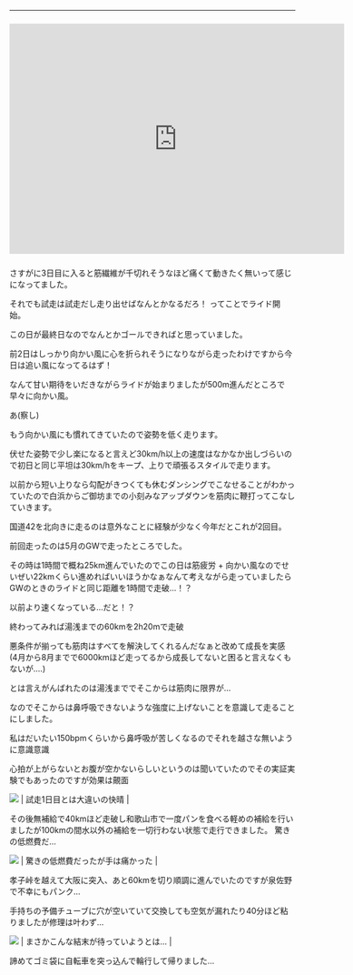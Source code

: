 
---
### <iframe allowtransparency="true" frameborder="0" height="405" scrolling="no" src="https://www.strava.com/activities/2652386117/embed/fb907b7b70b42b902fd4f717d7c053cf5a0bc118" style="font-size: 18.72px; font-weight: normal;" width="590"></iframe>

###

さすがに3日目に入ると筋繊維が千切れそうなほど痛くて動きたく無いって感じになってました。

それでも試走は試走だし走り出せばなんとかなるだろ！
ってことでライド開始。

この日が最終日なのでなんとかゴールできればと思っていました。

前2日はしっかり向かい風に心を折られそうになりながら走ったわけですから今日は追い風になってるはず！

なんて甘い期待をいだきながらライドが始まりましたが500m進んだところで早々に向かい風。

あ(察し)

もう向かい風にも慣れてきていたので姿勢を低く走ります。

伏せた姿勢で少し楽になると言えど30km/h以上の速度はなかなか出しづらいので初日と同じ平坦は30km/hをキープ、上りで頑張るスタイルで走ります。

以前から短い上りなら勾配がきつくても休むダンシングでこなせることがわかっていたので白浜からご御坊までの小刻みなアップダウンを筋肉に鞭打ってこなしていきます。

国道42を北向きに走るのは意外なことに経験が少なく今年だとこれが2回目。

前回走ったのは5月のGWで走ったところでした。

その時は1時間で概ね25km進んでいたのでこの日は筋疲労 + 向かい風なのでせいぜい22kmくらい進めればいいほうかなぁなんて考えながら走っていましたらGWのときのライドと同じ距離を1時間で走破...！？

以前より速くなっている...だと！？

終わってみれば湯浅までの60kmを2h20mで走破

悪条件が揃っても筋肉はすべてを解決してくれるんだなぁと改めて成長を実感
(4月から8月までで6000kmほど走ってるから成長してないと困ると言えなくもないが....)


とは言えがんばれたのは湯浅まででそこからは筋肉に限界が...

なのでそこからは鼻呼吸できないような強度に上げないことを意識して走ることにしました。

私はだいたい150bpmくらいから鼻呼吸が苦しくなるのでそれを越さな無いように意識意識

心拍が上がらないとお腹が空かないらしいというのは聞いていたのでその実証実験でもあったのですが効果は覿面



[![](https://1.bp.blogspot.com/-Bgx3ewO7534/XWVlyYS8dRI/AAAAAAAABhE/uPjR9995i8AIVgH2BGI_c_HVL33kCSyvgCK4BGAYYCw/s320/IMG_20190826_124336.jpg)](http://1.bp.blogspot.com/-Bgx3ewO7534/XWVlyYS8dRI/AAAAAAAABhE/uPjR9995i8AIVgH2BGI_c_HVL33kCSyvgCK4BGAYYCw/s1600/IMG_20190826_124336.jpg)
| 試走1日目とは大違いの快晴 |


その後無補給で40kmほど走破し和歌山市で一度パンを食べる軽めの補給を行いましたが100kmの間水以外の補給を一切行わない状態で走行できました。
驚きの低燃費だ...



[![](https://3.bp.blogspot.com/-dF0Y1suwYFE/XWVltpdtK_I/AAAAAAAABg4/eicCZP1--6ciw2-9Nz8SC87csGBxwgX9ACK4BGAYYCw/s320/IMG_20190826_131544.jpg)](http://3.bp.blogspot.com/-dF0Y1suwYFE/XWVltpdtK_I/AAAAAAAABg4/eicCZP1--6ciw2-9Nz8SC87csGBxwgX9ACK4BGAYYCw/s1600/IMG_20190826_131544.jpg)
| 驚きの低燃費だったが手は痛かった |


孝子峠を越えて大阪に突入、あと60kmを切り順調に進んでいたのですが泉佐野で不幸にもパンク...

手持ちの予備チューブに穴が空いていて交換しても空気が漏れたり40分ほど粘りましたが修理は叶わず...

[![](https://3.bp.blogspot.com/-gIARpUzax0c/XWVlhwF8qxI/AAAAAAAABgw/SwTGq8_pfkwZmLPWJprO-m8XZxqvgl1EQCK4BGAYYCw/s400/IMG_20190826_171727_113.jpg)](http://3.bp.blogspot.com/-gIARpUzax0c/XWVlhwF8qxI/AAAAAAAABgw/SwTGq8_pfkwZmLPWJprO-m8XZxqvgl1EQCK4BGAYYCw/s1600/IMG_20190826_171727_113.jpg)
| まさかこんな結末が待っていようとは... |


諦めてゴミ袋に自転車を突っ込んで輪行して帰りました...
